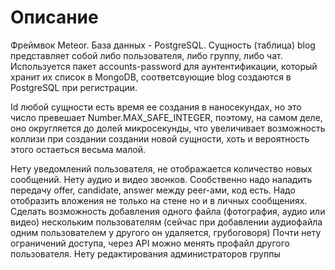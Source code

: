 Описание
========

Фреймвок Meteor. База данных - PostgreSQL. Сущность (таблица) blog
представляет собой либо пользователя, либо группу, либо чат. Используется
пакет accounts-password для аунтентификации, который хранит их список
в MongoDB, соответсвующие blog создаются в PostgreSQL при регистрации.

Id любой сущности есть время ее создания в наносекундах, но это число
превешает Number.MAX_SAFE_INTEGER, поэтому, на самом деле, оно округляется
до долей микросекунды, что увеличивает возможность коллизи при создании
создании новой сущности, хоть и вероятность этого остаеться весьма малой.

Нету уведомлений пользователя, не отображается количество новых сообщений.
Нету аудио и видео звонков. Сообственно надо наладить передачу offer,
 candidate, answer между peer-ами, код есть.
Надо отобразить вложения не только на стене но и в личных сообщениях.
Сделать возможность добавления одного файла (фотография, аудио или видео)
нескольким пользователям (сейчас при добавлении аудиофайла одним
пользователем у другого он удаляется, грубоговоря)
Почти нету ограничений доступа, через API можно менять профайл другого
 пользователя.
 Нету редактирования администраторов группы
